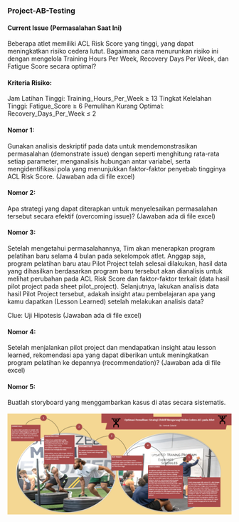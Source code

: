 ### Project-AB-Testing

#### Current Issue (Permasalahan Saat Ini)
Beberapa atlet memiliki ACL Risk Score yang tinggi, yang dapat meningkatkan risiko cedera lutut. Bagaimana cara menurunkan risiko ini dengan mengelola Training Hours Per Week, Recovery Days Per Week, dan Fatigue Score secara optimal?

#### Kriteria Risiko:
Jam Latihan Tinggi: Training_Hours_Per_Week ≥ 13
Tingkat Kelelahan Tinggi: Fatigue_Score ≥ 6
Pemulihan Kurang Optimal: Recovery_Days_Per_Week ≤ 2

#### Nomor 1:
Gunakan analisis deskriptif pada data untuk mendemonstrasikan permasalahan (demonstrate issue) dengan seperti menghitung rata-rata setiap parameter, menganalisis hubungan antar variabel, serta mengidentifikasi pola yang menunjukkan faktor-faktor penyebab tingginya ACL Risk Score.
(Jawaban ada di file excel)

#### Nomor 2:
Apa strategi yang dapat diterapkan untuk menyelesaikan permasalahan tersebut secara efektif (overcoming issue)?
(Jawaban ada di file excel)

#### Nomor 3: 
Setelah mengetahui permasalahannya, Tim akan menerapkan program pelatihan baru selama 4 bulan pada sekelompok atlet. Anggap saja, program pelatihan baru atau Pilot Project telah selesai dilakukan, hasil data yang dihasilkan berdasarkan program baru tersebut akan dianalisis untuk melihat perubahan pada ACL Risk Score dan faktor-faktor terkait (data hasil pilot project pada sheet pilot_project). Selanjutnya, lakukan analisis data hasil Pilot Project tersebut, adakah insight atau pembelajaran apa yang kamu dapatkan (Lesson Learned) setelah melakukan analisis data?   

Clue: Uji Hipotesis
(Jawaban ada di file excel)

#### Nomor 4: 
Setelah menjalankan pilot project dan mendapatkan insight atau lesson learned, rekomendasi apa yang dapat diberikan untuk meningkatkan program pelatihan ke depannya (recommendation)?
(Jawaban ada di file excel)

#### Nomor 5: 
Buatlah storyboard yang menggambarkan kasus di atas secara sistematis.
<br> <br>
![Deskripsi Gambar](https://github.com/amirahzubaidi/Project-AB-Testing/blob/main/Storyboard.png)


